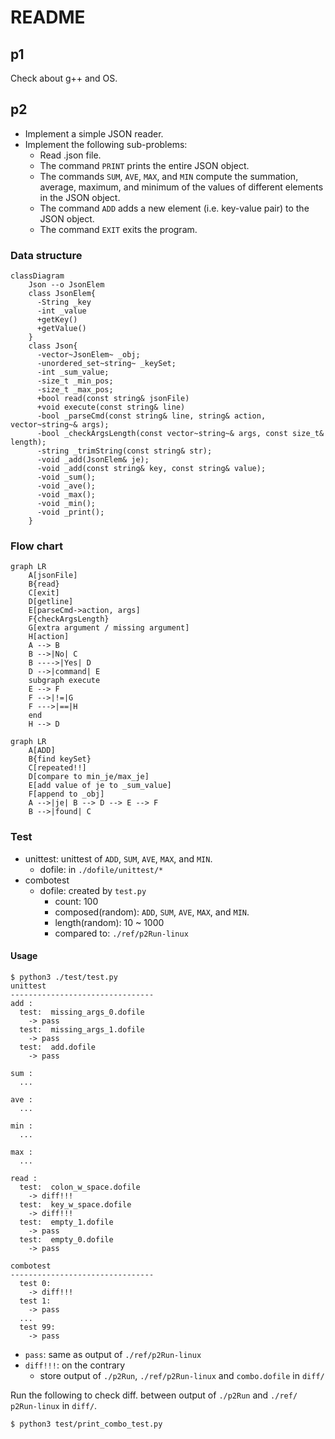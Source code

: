 # README  
## p1  
Check about g++ and OS.

## p2  
* Implement a simple JSON reader.
* Implement the following sub-problems:
  * Read .json file.
  * The command `PRINT` prints the entire JSON object.
  * The commands `SUM`, `AVE`, `MAX`, and `MIN` compute the summation, average, maximum, and minimum of the values of different elements in the JSON object.
  * The command `ADD` adds a new element (i.e. key-value pair) to the JSON object.
  * The command `EXIT` exits the program.

### Data structure
```mermaid
classDiagram
    Json --o JsonElem
    class JsonElem{
      -String _key
      -int _value
      +getKey()
      +getValue()
    }
    class Json{
      -vector~JsonElem~ _obj;
      -unordered_set~string~ _keySet;
      -int _sum_value;
      -size_t _min_pos;
      -size_t _max_pos;
      +bool read(const string& jsonFile)
      +void execute(const string& line)
      -bool _parseCmd(const string& line, string& action, vector~string~& args);
      -bool _checkArgsLength(const vector~string~& args, const size_t& length);
      -string _trimString(const string& str);
      -void _add(JsonElem& je);
      -void _add(const string& key, const string& value);
      -void _sum();
      -void _ave();
      -void _max();
      -void _min();
      -void _print();
    }
```

### Flow chart
```mermaid
graph LR
    A[jsonFile]
    B{read}
    C[exit]
    D[getline]
    E[parseCmd->action, args]
    F{checkArgsLength}
    G[extra argument / missing argument]
    H[action]
    A --> B
    B -->|No| C
    B ---->|Yes| D
    D -->|command| E
    subgraph execute
    E --> F
    F -->|!=|G
    F --->|==|H
    end
    H --> D
```
```mermaid
graph LR
    A[ADD]
    B{find keySet}
    C[repeated!!]
    D[compare to min_je/max_je]
    E[add value of je to _sum_value]
    F[append to _obj]
    A -->|je| B --> D --> E --> F
    B -->|found| C
```
### Test
* unittest: unittest of `ADD`, `SUM`, `AVE`, `MAX`, and `MIN`.
  * dofile: in `./dofile/unittest/*`
* combotest
  * dofile: created by `test.py`
    * count: 100
    * composed(random): `ADD`, `SUM`, `AVE`, `MAX`, and `MIN`.
    * length(random): 10 ~ 1000
    * compared to: `./ref/p2Run-linux`

#### Usage
```shell
$ python3 ./test/test.py
unittest
--------------------------------
add :
  test:  missing_args_0.dofile
    -> pass
  test:  missing_args_1.dofile
    -> pass
  test:  add.dofile
    -> pass

sum :
  ...

ave :
  ...

min :
  ...

max :
  ...

read :
  test:  colon_w_space.dofile
    -> diff!!!
  test:  key_w_space.dofile
    -> diff!!!
  test:  empty_1.dofile
    -> pass
  test:  empty_0.dofile
    -> pass

combotest
--------------------------------
  test 0: 
    -> diff!!!
  test 1: 
    -> pass
  ...
  test 99: 
    -> pass
```
* `pass`: same as output of `./ref/p2Run-linux`
* `diff!!!`: on the contrary
  * store output of `./p2Run`, `./ref/p2Run-linux` and `combo.dofile` in `diff/`

Run the following to check diff. between output of `./p2Run` and `./ref/ p2Run-linux` in `diff/`.
```
$ python3 test/print_combo_test.py
```